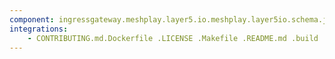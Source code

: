 ```yaml
---
component: ingressgateway.meshplay.layer5.io.meshplay.layer5io.schema.json
integrations:
    - CONTRIBUTING.md.Dockerfile .LICENSE .Makefile .README.md .build .consul .go.mod .go.sum .helpers .ingressgateway.meshplay.layer5.io.meshplay.layer5io.schema.json.md .internal .main.go .output .templates .tests
---
```

